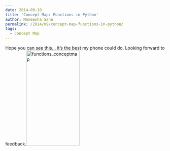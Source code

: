 ```yaml
---
date: 2014-09-18
title: 'Concept Map: Functions in Python'
author: Maneesha Sane
permalink: /2014/09/concept-map-functions-in-python/
tags:
  - Concept Map
---
```

Hope you can see this&#8230; it&#8217;s the best my phone could do. Looking forward to feedback.[<img src="http://teaching.software-carpentry.org/wp-content/uploads/2014/09/functions_conceptmap-168x300.jpg" alt="functions_conceptmap" width="168" height="300" class="alignnone size-medium wp-image-8856" />][1]

 [1]: http://teaching.software-carpentry.org/wp-content/uploads/2014/09/functions_conceptmap.jpg
